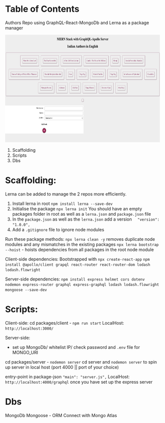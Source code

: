 # Table of Contents

Authors Repo using GraphQL-React-MongoDb and Lerna as a package manager

<img src="packages/docs/assets/GraphQL-React-Mongo-App.png" alt="Authors Repo using GraphQL-React-MongoDb" height="350"/>

1. Scaffolding
2. Scripts
3. Dbs
# Scaffolding:

Lerna can be added to manage the 2 repos more efficiently.

1. Install lerna in root `npm install lerna --save-dev`
2. Initialise the package `npx lerna init`
You should have an empty packages folder in root as well as a `lerna.json` and `package.json` file
3. In the `package.json` as well as the `lerna.json` add a version `  "version": "1.0.0",`
4. Add a `.gitignore` file to ignore node modules

Run these package methods:
`npx lerna clean -y` removes duplicate node modules and any mismatches in the existing packages
`npx lerna bootstrap --hoist` - hoists dependencies from all packages in the root node module

Client-side dependencies:
Bootstrapped with `npx create-react-app`
`npm install @apollo/client grapql react-router react-router-dom lodash lodash.flowright`

Server-side dependencies:
`npm install express helmet cors dotenv nodemon express-router graphql express-graphql lodash lodash.flowright mongoose --save-dev`

# Scripts:

Client-side:
cd packages/client - `npm run start`
LocalHost: `http://localhost:3000/`

Server-side:
- set up MongoDb/ whitelist IP/ check password and `.env` file for MONGO_URI

cd packages/server - `nodemon server`
cd server and `nodemon server` to spin up server in local host (port 4000 || port of your choice)

entry-point in package-json
 `"main": "server.js",`
LocalHost: `http://localhost:4000/graphql` once you have set up the express server 

# Dbs
MongoDb
Mongoose - ORM
Connect with Mongo Atlas

